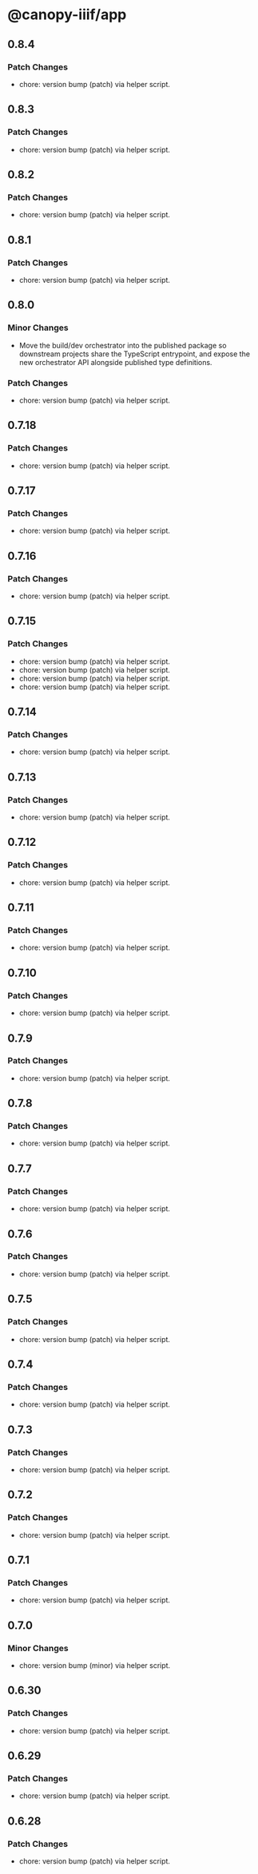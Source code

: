 # @canopy-iiif/app

## 0.8.4

### Patch Changes

- chore: version bump (patch) via helper script.

## 0.8.3

### Patch Changes

- chore: version bump (patch) via helper script.

## 0.8.2

### Patch Changes

- chore: version bump (patch) via helper script.

## 0.8.1

### Patch Changes

- chore: version bump (patch) via helper script.

## 0.8.0

### Minor Changes

- Move the build/dev orchestrator into the published package so downstream
  projects share the TypeScript entrypoint, and expose the new orchestrator
  API alongside published type definitions.

### Patch Changes

- chore: version bump (patch) via helper script.

## 0.7.18

### Patch Changes

- chore: version bump (patch) via helper script.

## 0.7.17

### Patch Changes

- chore: version bump (patch) via helper script.

## 0.7.16

### Patch Changes

- chore: version bump (patch) via helper script.

## 0.7.15

### Patch Changes

- chore: version bump (patch) via helper script.
- chore: version bump (patch) via helper script.
- chore: version bump (patch) via helper script.
- chore: version bump (patch) via helper script.

## 0.7.14

### Patch Changes

- chore: version bump (patch) via helper script.

## 0.7.13

### Patch Changes

- chore: version bump (patch) via helper script.

## 0.7.12

### Patch Changes

- chore: version bump (patch) via helper script.

## 0.7.11

### Patch Changes

- chore: version bump (patch) via helper script.

## 0.7.10

### Patch Changes

- chore: version bump (patch) via helper script.

## 0.7.9

### Patch Changes

- chore: version bump (patch) via helper script.

## 0.7.8

### Patch Changes

- chore: version bump (patch) via helper script.

## 0.7.7

### Patch Changes

- chore: version bump (patch) via helper script.

## 0.7.6

### Patch Changes

- chore: version bump (patch) via helper script.

## 0.7.5

### Patch Changes

- chore: version bump (patch) via helper script.

## 0.7.4

### Patch Changes

- chore: version bump (patch) via helper script.

## 0.7.3

### Patch Changes

- chore: version bump (patch) via helper script.

## 0.7.2

### Patch Changes

- chore: version bump (patch) via helper script.

## 0.7.1

### Patch Changes

- chore: version bump (patch) via helper script.

## 0.7.0

### Minor Changes

- chore: version bump (minor) via helper script.

## 0.6.30

### Patch Changes

- chore: version bump (patch) via helper script.

## 0.6.29

### Patch Changes

- chore: version bump (patch) via helper script.

## 0.6.28

### Patch Changes

- chore: version bump (patch) via helper script.
